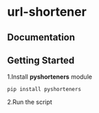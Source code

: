 # url-shortener

## Documentation

## Getting Started

1.Install **pyshorteners** module 
```
pip install pyshorteners
```
2.Run the script
